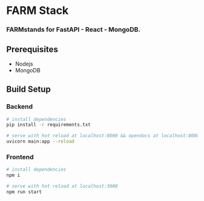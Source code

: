 # FARM Stack 

### FARMstands for FastAPI - React - MongoDB.


## Prerequisites

-   Nodejs
-   MongoDB 

## Build Setup

### Backend 

```bash
# install dependencies
pip install -r requirements.txt

# serve with hot reload at localhost:8000 && opendocs at localhost:8000/docs
uvicorn main:app --reload
```

### Frontend 

```bash
# install dependencies
npm i 

# serve with hot reload at localhost:3000
npm run start
```
